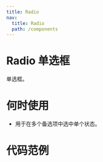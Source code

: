 ```yaml
---
title: Radio
nav:
  title: Radio
  path: /components
---
```


# Radio 单选框

单选框。

# 何时使用

- 用于在多个备选项中选中单个状态。

# 代码范例

<code src="./demos/basic.tsx" />
<code src="./demos/group.tsx" />
<code src="./demos/disabled.tsx" />
<code src="./demos/groupDisabled.tsx" />

<API src="./Radio.tsx" />
<API src="./RadioGroup.tsx" />
